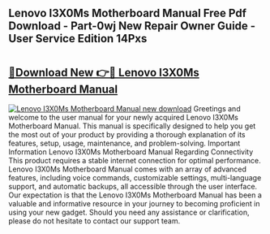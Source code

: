 ## Lenovo I3X0Ms Motherboard Manual Free Pdf Download - Part-0wj New Repair Owner Guide - User Service Edition 14Pxs

# <h2><a href="http://bc38286.oget.top/?id=Lenovo+I3X0Ms+Motherboard+Manual">🔗Download New 👉🔴 Lenovo I3X0Ms Motherboard Manual</a></h2>

[![Lenovo I3X0Ms Motherboard Manual new download](https://i.imgur.com/5g1atiW.png)](http://bc38286.oget.top/?id=Lenovo+I3X0Ms+Motherboard+Manual)
Greetings and welcome to the user manual for your newly acquired Lenovo I3X0Ms Motherboard Manual. This manual is specifically designed to help you get the most out of your product by providing a thorough explanation of its features, setup, usage, maintenance, and problem-solving. Important Information Lenovo I3X0Ms Motherboard Manual Regarding Connectivity This product requires a stable internet connection for optimal performance. Lenovo I3X0Ms Motherboard Manual comes with an array of advanced features, including voice commands, customizable settings, multi-language support, and automatic backups, all accessible through the user interface. Our expectation is that the Lenovo I3X0Ms Motherboard Manual has been a valuable and informative resource in your journey to becoming proficient in using your new gadget. Should you need any assistance or clarification, please do not hesitate to contact our support team.

